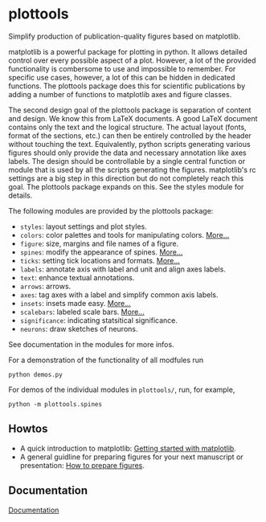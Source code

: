 # plottools

Simplify production of publication-quality figures based on matplotlib.

matplotlib is a powerful package for plotting in python. It allows
detailed control over every possible aspect of a plot. However, a lot
of the provided functionality is combersome to use and impossible to
remember. For specific use cases, however, a lot of this can be hidden
in dedicated functions. The plottools package does this for scientific
publications by adding a number of functions to matplotlib axes and
figure classes.

The second design goal of the plottools package is separation of
content and design. We know this from LaTeX documents. A good LaTeX
document contains only the text and the logical structure. The actual
layout (fonts, format of the sections, etc.) can then be entirely
controlled by the header without touching the text. Equivalently,
python scripts generating various figures should only provide the data
and necessary annotation like axes labels. The design should be
controllable by a single central function or module that is used by
all the scripts generating the figures. matplotlib's rc settings are a
big step in this direction but do not completely reach this goal. The
plottools package expands on this. See the styles module for details.

The following modules are provided by the plottools package:

- `styles`: layout settings and plot styles.
- `colors`: color palettes and tools for manipulating colors. [More...](docs/colors.md)
- `figure`: size, margins and file names of a figure.
- `spines`: modify the appearance of spines. [More...](docs/spines.md)
- `ticks`: setting tick locations and formats. [More...](docs/ticks.md)
- `labels`: annotate axis with label and unit and align axes labels.
- `text`: enhance textual annotations.
- `arrows`: arrows.
- `axes`: tag axes with a label and simplify common axis labels.
- `insets`: insets made easy. [More...](docs/insets.md)
- `scalebars`: labeled scale bars. [More...](docs/scalebars.md)
- `significance`: indicating statsitical significance.
- `neurons`: draw sketches of neurons.

See documentation in the modules for more infos.

For a demonstration of the functionality of all modfules run
```
python demos.py
```
For demos of the individual modules in `plottools/`, 
run, for example,
```
python -m plottools.spines
```

## Howtos

- A quick introduction to matplotlib: [Getting started with matplotlib](docs/starter.md).
- A general guidline for preparing figures for your next manuscript or presentation: [How to prepare figures](docs/guide.md).


## Documentation

[Documentation](https://bendalab.github.io/plottools)
